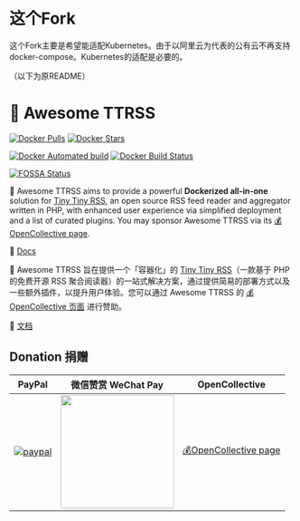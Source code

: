 # 这个Fork

这个Fork主要是希望能适配Kubernetes。由于以阿里云为代表的公有云不再支持docker-compose。Kubernetes的适配是必要的。

（以下为原README）

# 🐋 Awesome TTRSS

[![Docker Pulls](https://img.shields.io/docker/pulls/wangqiru/ttrss.svg)](https://hub.docker.com/r/wangqiru/ttrss)
[![Docker Stars](https://img.shields.io/docker/stars/wangqiru/ttrss.svg)](https://hub.docker.com/r/wangqiru/ttrss)

[![Docker Automated build](https://img.shields.io/docker/automated/wangqiru/ttrss.svg)](https://hub.docker.com/r/wangqiru/ttrss/builds)
[![Docker Build Status](https://img.shields.io/docker/build/wangqiru/ttrss.svg)](https://hub.docker.com/r/wangqiru/ttrss/builds)

[![FOSSA Status](https://app.fossa.com/api/projects/git%2Bgithub.com%2FHenryQW%2FAwesome-TTRSS.svg?type=shield)](https://app.fossa.com/projects/git%2Bgithub.com%2FHenryQW%2FAwesome-TTRSS?ref=badge_shield)

🐋 Awesome TTRSS aims to provide a powerful **Dockerized all-in-one** solution for [Tiny Tiny RSS](https://tt-rss.org/), an open source RSS feed reader and aggregator written in PHP, with enhanced user experience via simplified deployment and a list of curated plugins. You may sponsor Awesome TTRSS via its [💰OpenCollective page](https://opencollective.com/Awesome-TTRSS/).

📖 [Docs](https://ttrss.henry.wang)

🐋 Awesome TTRSS 旨在提供一个「容器化」的 [Tiny Tiny RSS](https://tt-rss.org/)（一款基于 PHP 的免费开源 RSS 聚合阅读器）的一站式解决方案，通过提供简易的部署方式以及一些额外插件，以提升用户体验。您可以通过 Awesome TTRSS 的 [💰OpenCollective 页面](https://opencollective.com/Awesome-TTRSS/) 进行赞助。

📖 [文档](https://ttrss.henry.wang/zh/)

## Donation 捐赠

| PayPal                                                                                                                                                                       | 微信赞赏 WeChat Pay                                                 | OpenCollective                                                     |
| ---------------------------------------------------------------------------------------------------------------------------------------------------------------------------- | ------------------------------------------------------------------- | ------------------------------------------------------------------ |
| [![paypal](https://www.paypalobjects.com/en_US/GB/i/btn/btn_donateCC_LG.gif)](https://www.paypal.com/cgi-bin/webscr?cmd=_s-xclick&hosted_button_id=MTM5L6T4PHRQS&source=url) | <img src="https://share.henry.wang/IKaxAW/duFgAuOnmk+" width="200"> | [💰OpenCollective page](https://opencollective.com/Awesome-TTRSS/) |

